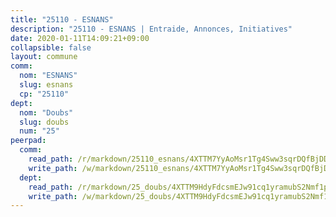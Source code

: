 ```yaml
---
title: "25110 - ESNANS"
description: "25110 - ESNANS | Entraide, Annonces, Initiatives"
date: 2020-01-11T14:09:21+09:00
collapsible: false
layout: commune
comm:
  nom: "ESNANS"
  slug: esnans
  cp: "25110"
dept:
  nom: "Doubs"
  slug: doubs
  num: "25"
peerpad:
  comm:
    read_path: /r/markdown/25110_esnans/4XTTM7YyAoMsr1Tg4Sww3sqrDQfBjDDwBpSeafBeJ43u11uDk
    write_path: /w/markdown/25110_esnans/4XTTM7YyAoMsr1Tg4Sww3sqrDQfBjDDwBpSeafBeJ43u11uDk-K3TgUFt1g9JMn7DTbTK13cdxSoBgKoZ8qjqPxYFCDfCSZcHQnkTyEjFUxRn5QHj2qTZF26nVeBsnLuvasm6gkMrBU2RMpdXqr3RZFyTFn6megtWjqa3SrM3sTzi55dDfK27k9bNz
  dept:
    read_path: /r/markdown/25_doubs/4XTTM9HdyFdcsmEJw91cq1yramubS2Nmf1ps2s84xcMxY74Zv
    write_path: /w/markdown/25_doubs/4XTTM9HdyFdcsmEJw91cq1yramubS2Nmf1ps2s84xcMxY74Zv-K3TgURza6A4QY75MscA2g52nUX9tjMQaHW9mgBSgyRKNNp3M6gkaXA9iDDtpbSx22mTSZbQLYS1izbwsznz8e9u5BERCmGKxZ379xV2nAaDe1bGyxrjytc7G1EcbGtknRFYQ1Lxp
---
```


